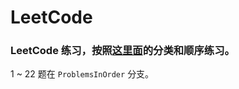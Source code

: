 # LeetCode
### LeetCode 练习，按照[这里面](https://cyc2018.github.io/CS-Notes/#/notes/Leetcode%20%E9%A2%98%E8%A7%A3%20-%20%E7%9B%AE%E5%BD%951)的分类和顺序练习。  
1 ~ 22 题在 `ProblemsInOrder` 分支。
